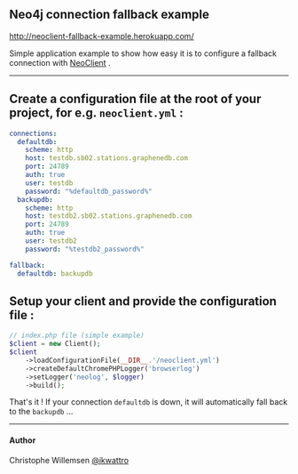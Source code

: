 ## Neo4j connection fallback example

http://neoclient-fallback-example.herokuapp.com/

Simple application example to show how easy it is to configure a fallback connection with [NeoClient](https://github.com/neoxygen/neo4j-neoclient) .

---

## Create a configuration file at the root of your project, for e.g. `neoclient.yml` :

```yaml
connections:
  defaultdb:
    scheme: http
    host: testdb.sb02.stations.graphenedb.com
    port: 24789
    auth: true
    user: testdb
    password: "%defaultdb_password%"
  backupdb:
    scheme: http
    host: testdb2.sb02.stations.graphenedb.com
    port: 24789
    auth: true
    user: testdb2
    password: "%testdb2_password%"

fallback:
  defaultdb: backupdb
```

## Setup your client and provide the configuration file :

```php
// index.php file (simple example)
$client = new Client();
$client
	->loadConfigurationFile(__DIR__.'/neoclient.yml')
	->createDefaultChromePHPLogger('browserlog')
	->setLogger('neolog', $logger)
	->build();
```

That's it ! If your connection `defaultdb` is down, it will automatically fall back to the `backupdb` ...

---

#### Author

Christophe Willemsen [@ikwattro](https://twitter.com/ikwattro)